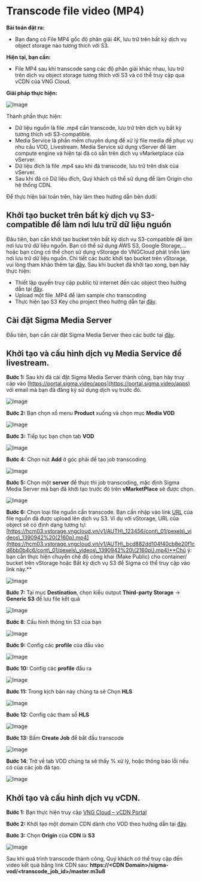 # Transcode file video (MP4)

**Bài toán đặt ra:** 

* Bạn đang có File MP4 gốc độ phân giải 4K, lưu trữ trên bất kỳ dịch vụ object storage nào tương thích với S3.

**Hiện tại, bạn cần:** 

* File MP4 sau khi transcode sang các độ phân giải khác nhau, lưu trữ trên dịch vụ object storage tương thích với S3 và có thể truy cập qua vCDN của VNG Cloud.

**Giải pháp thực hiện:**

![Image](https://github.com/vngcloud/docs/blob/main/Vietnamese/.gitbook/assets/image%20(632).png?raw=true)

Thành phần thực hiện: 

* Dữ liệu nguồn là file .mp4 cần transcode, lưu trữ trên dịch vụ bất kỳ tương thích với S3-compatible.
* Media Service là phần mềm chuyên dụng để xử lý file media để phục vụ nhu cầu VOD, Livestream. Media Service sử dụng vServer để làm compute engine và hiện tại đã có sẵn trên dịch vụ vMarketplace của vServer.
* Dữ liệu đích là file .mp4 sau khi đã transcode, lưu trữ trên disk của vServer. 
* Sau khi đã có Dữ liệu đích, Quý khách có thể sử dụng để làm Origin cho hệ thống CDN.

Để thực hiện bài toán trên, hãy làm theo hướng dẫn bên dưới:

## Khởi tạo bucket trên bất kỳ dịch vụ S3-compatible để làm nơi lưu trữ dữ liệu nguồn

Đâu tiên, bạn cần khởi tạo bucket trên bất kỳ dịch vụ S3-compatible để làm nơi lưu trữ dữ liệu nguồn. Bạn có thể sử dụng AWS S3, Google Storage,... hoặc bạn cũng có thể chọn sử dụng vStorage do VNGCloud phát triển làm nơi lưu trữ dữ liệu nguồn. Chi tiết các bước khởi tạo bucket trên vStorage, vui lòng tham khảo thêm tại [đây](https://docs.vngcloud.vn/vng-cloud-document/vn/vstorage/object-storage/vstorage-hcm03/cac-tinh-nang-cua-vstorage/lam-viec-voi-container/khoi-tao-container). Sau khi bucket đã khởi tạo xong, bạn hãy thực hiện: 

* Thiết lập quyền truy cập public từ internet đến các object theo hướng dẫn tại [đây](https://docs.vngcloud.vn/vng-cloud-document/vn/vstorage/object-storage/vstorage-hcm03/cac-tinh-nang-cua-vstorage/lam-viec-voi-container/chuyen-che-do-cong-khai-container).
* Upload một file .MP4 để làm sample cho transcoding
* Thực hiện tạo S3 Key cho project theo hướng dẫn tại [đây](https://docs.vngcloud.vn/vng-cloud-document/vn/vstorage/object-storage/vstorage-hcm03/quan-ly-truy-cap/quan-ly-tai-khoan-truy-cap-vstorage/tai-khoan-service-account/khoi-tao-vstorage-credentials/khoi-tao-s3-key).

## Cài đặt Sigma Media Server

Đầu tiên, bạn cần cài đặt Sigma Media Server theo các bước tại [đây](https://docs.vngcloud.vn/vng-cloud-document/vn/vcdn/loai-hinh-dich-vu/transcoding-va-cac-tinh-nang-nang-cao/cai-dat-sigma-media-server).

## Khởi tạo và cấu hình dịch vụ Media Service để livestream. 

**Bước 1:** Sau khi đã cài đặt Sigma Media Server thành công, bạn hãy truy cập vào [https://portal.sigma.video/apps](https://portal.sigma.video/apps) với email mà bạn đã đăng ký sử dụng dịch vụ trước đó.

![Image](https://github.com/vngcloud/docs/blob/main/Vietnamese/.gitbook/assets/image%20(654).png?raw=true)

**Bước 2:** Bạn chọn xổ menu **Product** xuống và chọn mục **Media VOD**

![Image](https://github.com/vngcloud/docs/blob/main/Vietnamese/.gitbook/assets/image%20(655).png?raw=true)

**Bước 3:** Tiếp tục bạn chọn tab **VOD**

![Image](https://github.com/vngcloud/docs/blob/main/Vietnamese/.gitbook/assets/image%20(656).png?raw=true)

**Bước 4:** Chọn nút **Add** ở góc phải để tạo job transcoding

![Image](https://github.com/vngcloud/docs/blob/main/Vietnamese/.gitbook/assets/image%20(657).png?raw=true)

**Bước 5:** Chọn một **server** để thực thi job transcoding, mặc định Sigma Media Server mà bạn đã khởi tạo trước đó trên **vMarketPlace** sẽ được chọn.

![Image](https://github.com/vngcloud/docs/blob/main/Vietnamese/.gitbook/assets/image%20(658).png?raw=true)

**Bước 6:** Chọn loại file nguồn cần transcode. Bạn cần nhập vào link [URL](https://han01.vstorage.vngcloud.vn/v1/AUTH\_210ff69ad18d4bfa9920b165ef8ddef4/con\_01/big\_buck\_bunny\_720p\_30mb.mp4) của file nguồn đã được upload lên dịch vụ S3. Ví dụ với vStorage, URL của object sẽ có định dạng tương tự: [https://hcm03.vstorage.vngcloud.vn/v1/AUTH\_123456/cont\_01/pexels\_videos\_1390942%20(2160p).mp4](https://hcm03.vstorage.vngcloud.vn/v1/AUTH\_bcd882dd104f40cb8e20f1cd6bb0b4c6/cont\_01/pexels\_videos\_1390942%20\(2160p\).mp4)**Chú ý: bạn cần thực hiện chuyển chế độ công khai (Make Public) cho container/ bucket trên vStorage hoặc Bất kỳ dịch vụ S3 để Sigma có thể truy cập vào link này.**

![Image](https://github.com/vngcloud/docs/blob/main/Vietnamese/.gitbook/assets/image%20(660).png?raw=true)

**Bước 7:** Tại mục **Destination**, chọn kiểu output **Third-party Storage** -> **Generic S3** để lưu file kết quả

![Image](https://github.com/vngcloud/docs/blob/main/Vietnamese/.gitbook/assets/image%20(661).png?raw=true)

**Bước 8**: Cấu hình thông tin S3 của bạn

![Image](https://github.com/vngcloud/docs/blob/main/Vietnamese/.gitbook/assets/image%20(662).png?raw=true)

**Bước 9:** Config các **profile** của đầu vào

![Image](https://github.com/vngcloud/docs/blob/main/Vietnamese/.gitbook/assets/image%20(663).png?raw=true)

**Bước 10:** Config các **profile** đầu ra

![Image](https://github.com/vngcloud/docs/blob/main/Vietnamese/.gitbook/assets/image%20(664).png?raw=true)

**Bước 11:** Trong kịch bản này chúng ta sẽ Chọn **HLS**

![Image](https://github.com/vngcloud/docs/blob/main/Vietnamese/.gitbook/assets/image%20(665).png?raw=true)

**Bước 12:** Config các tham số **HLS**

![Image](https://github.com/vngcloud/docs/blob/main/Vietnamese/.gitbook/assets/image%20(666).png?raw=true)

**Bước 13:** Bấm **Create Job** để bắt đầu transcode

![Image](https://github.com/vngcloud/docs/blob/main/Vietnamese/.gitbook/assets/image%20(667).png?raw=true)

**Bước 14**: Trở về tab VOD chúng ta sẽ thấy % xử lý, hoặc thông báo lỗi nếu có của các job đã tạo.

![Image](https://github.com/vngcloud/docs/blob/main/Vietnamese/.gitbook/assets/image%20(668).png?raw=true)

## Khởi tạo và cấu hình dịch vụ vCDN.

**Bước 1:** Bạn thực hiện truy cập [VNG Cloud – ](https://vcdn.vngcloud.vn/)[vCDN](https://vcdn.vngcloud.vn/)[ Portal](https://vcdn.vngcloud.vn/)

**Bước 2:** Khởi tạo một domain CDN dành cho VOD theo hướng dẫn tại [đây](https://docs.vngcloud.vn/vng-cloud-document/vn/vcdn/loai-hinh-dich-vu/video-on-demand-streaming).

**Bước 3:** Chọn **Origin** của **CDN** là **S3**

![Image](https://github.com/vngcloud/docs/blob/main/Vietnamese/.gitbook/assets/image%20(646).png?raw=true)

Sau khi quá trình transcode thành công, Quý khách có thể truy cập đến video kết quả bằng link CDN sau: ****https://\<CDN Domain>/sigma-vod/\<transcode\_job\_id>/master.m3u8****
